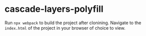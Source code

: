 # cascade-layers-polyfill

Run `npx webpack` to build the project after clonining. Navigate to the `index.html` of the project in your browser of choice to view.
